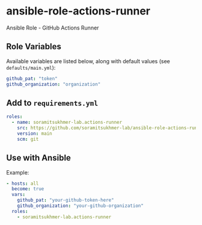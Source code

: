 # ansible-role-actions-runner
Ansible Role - GitHub Actions Runner

## Role Variables
Available variables are listed below, along with default values (see `defaults/main.yml`):

```yml
github_pat: "token"
github_organization: "organization"
```

## Add to `requirements.yml`

```yml
roles:
  - name: soramitsukhmer-lab.actions-runner
    src: https://github.com/soramitsukhmer-lab/ansible-role-actions-runner
    version: main
    scm: git
```

## Use with Ansible

Example:

```yml
- hosts: all
  become: true
  vars:
    github_pat: "your-github-token-here"
    github_organization: "your-github-organization"
  roles:
    - soramitsukhmer-lab.actions-runner
```
